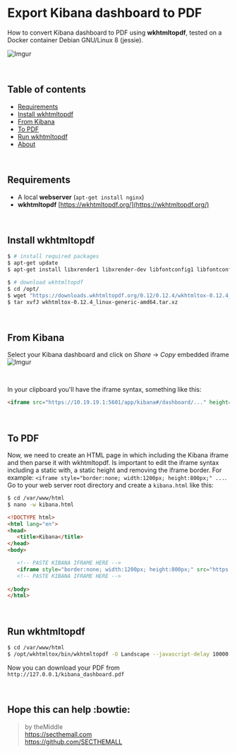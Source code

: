 # Export Kibana dashboard to PDF
How to convert Kibana dashboard to PDF using **wkhtmltopdf**, tested on a Docker container Debian GNU/Linux 8 (jessie).

![Imgur](http://i.imgur.com/wj3VNMt.png)

<br>

## Table of contents
- [Requirements](#requirements)
- [Install wkhtmltopdf](#install-wkhtmltopdf)
- [From Kibana](#from-kibana)
- [To PDF](#to-pdf)
- [Run wkhtmltopdf](#run-wkhtmltopdf)
- [About](#hope-this-can-help-bowtie)

<br>

## Requirements
- A local **webserver** (`apt-get install nginx`)
- **wkhtmltopdf** [https://wkhtmltopdf.org/](https://wkhtmltopdf.org/)

<br>

## Install wkhtmltopdf
```bash
$ # install required packages
$ apt-get update
$ apt-get install libxrender1 libxrender-dev libfontconfig1 libfontconfig1-dev

$ # download wkhtmltopdf
$ cd /opt/
$ wget "https://downloads.wkhtmltopdf.org/0.12/0.12.4/wkhtmltox-0.12.4_linux-generic-amd64.tar.xz"
$ tar xvfJ wkhtmltox-0.12.4_linux-generic-amd64.tar.xz
```

<br>

## From Kibana
Select your Kibana dashboard and click on *Share* -> *Copy* embedded iframe
![Imgur](http://i.imgur.com/uCvb0Yw.png)

<br>

In your clipboard you'll have the iframe syntax, something like this:
```html
<iframe src="https://10.19.19.1:5601/app/kibana#/dashboard/..." height="600" width="800"></iframe>
```

<br>

## To PDF
Now, we need to create an HTML page in which including the Kibana iframe and then parse it with wkhtmltopdf. Is important to edit the iframe syntax including a static with, a static height and removing the iframe border. For example:
`<iframe style="border:none; width:1200px; height:800px;" ...`. Go to your web server root directory and create a `kibana.html` like this:

```bash
$ cd /var/www/html
$ nano -w kibana.html
```

```html
<!DOCTYPE html>
<html lang="en">
<head>
   <title>Kibana</title>
</head>
<body>

   <!-- PASTE KIBANA IFRAME HERE --> 
   <iframe style="border:none; width:1200px; height:800px;" src="https://10.19.19.1:5601/app/kibana#/dashboard/..."></iframe>
   <!-- PASTE KIBANA IFRAME HERE -->
   
</body>
</html>
```

<br>

## Run wkhtmltopdf
```bash
$ cd /var/www/html
$ /opt/wkhtmltox/bin/wkhtmltopdf -O Landscape --javascript-delay 10000 "http://127.0.0.1/kibana.html" ./kibana_dashboard.pdf
```

Now you can download your PDF from `http://127.0.0.1/kibana_dashboard.pdf`

<br>

## Hope this can help :bowtie:
> by theMiddle<br>https://secthemall.com<br>https://github.com/SECTHEMALL
